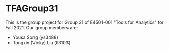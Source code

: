 # TFAGroup31
This is the group project for Group 31 of E4501-001 "Tools for Analytics" for Fall 2021.
Our group members are:
* Yousa Song (ys3488) 
* Tongxin (Vicky) Liu (tl3103).
